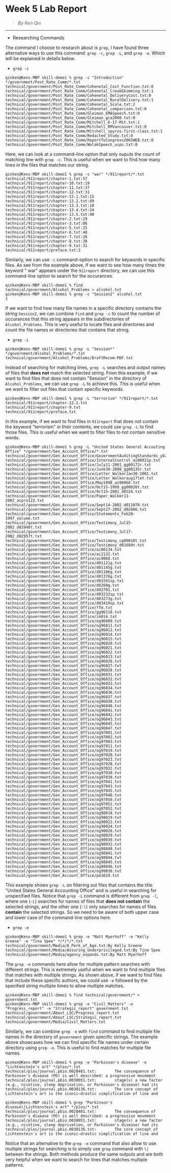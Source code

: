 # **Week 5 Lab Report**
> *By Ken Qin*
---
* Researching Commands

The command I choose to research about is `grep`, I have found three alternative ways to use this command: `grep -c`, `grep -L`, and `grep -e`. Which will be explained in details below. 

* `grep -c`
```
qinken@Kens-MBP skill-demo1 % grep -c "Introduction" */government/Post_Rate_Comm/*.txt
technical/government/Post_Rate_Comm/Cohenetal_Cost_Function.txt:0
technical/government/Post_Rate_Comm/Cohenetal_CreamSkimming.txt:1
technical/government/Post_Rate_Comm/Cohenetal_DeliveryCost.txt:0
technical/government/Post_Rate_Comm/Cohenetal_RuralDelivery.txt:1
technical/government/Post_Rate_Comm/Cohenetal_Scale.txt:2
technical/government/Post_Rate_Comm/Cohenetal_comparison.txt:0
technical/government/Post_Rate_Comm/Gleiman_EMASpeech.txt:0
technical/government/Post_Rate_Comm/Gleiman_gca2000.txt:0
technical/government/Post_Rate_Comm/Mitchell_6-17-Mit.txt:1
technical/government/Post_Rate_Comm/Mitchell_RMVancouver.txt:0
technical/government/Post_Rate_Comm/Mitchell_spyros-first-class.txt:1
technical/government/Post_Rate_Comm/Redacted_Study.txt:0
technical/government/Post_Rate_Comm/ReportToCongress2002WEB.txt:0
technical/government/Post_Rate_Comm/WolakSpeech_usps.txt:0
```
Here, we can look at a command-line option that only ouputs the count of matching line with `grep -c`. This is useful when we want to find how many lines in the files that matches our string. 
```
qinken@Kens-MBP skill-demo1 % grep -c "war" */911report/*.txt                         
technical/911report/chapter-1.txt:57
technical/911report/chapter-10.txt:19
technical/911report/chapter-11.txt:37
technical/911report/chapter-12.txt:31
technical/911report/chapter-13.1.txt:15
technical/911report/chapter-13.2.txt:49
technical/911report/chapter-13.3.txt:18
technical/911report/chapter-13.4.txt:24
technical/911report/chapter-13.5.txt:90
technical/911report/chapter-2.txt:29
technical/911report/chapter-3.txt:86
technical/911report/chapter-5.txt:25
technical/911report/chapter-6.txt:40
technical/911report/chapter-7.txt:26
technical/911report/chapter-8.txt:30
technical/911report/chapter-9.txt:31
technical/911report/preface.txt:2
```
Similarly, we can use `-c` command-option to search for keywords in specific files. As see from the example above, if we want to see how many times the keyword " war" appears under the `911report` directory, we can use this command-line option to search for the occurances. 
```
qinken@Kens-MBP skill-demo1 % find technical/government/Alcohol_Problems > alcohol.txt
qinken@Kens-MBP skill-demo1 % grep -c "Session2" alcohol.txt
1
```
If we want to find how many file names in a specific directory contains the string `Session2`, we can combine `find` and `grep -c` to count the number of occurances that this string appears in the subdirectories of `Alcohol_Problems`. This is very useful to locate files and directories and count the file names or directories that contains that string.
* `grep -L`
```
qinken@Kens-MBP skill-demo1 % grep -L "Session*" */government/Alcohol_Problems/*.txt
technical/government/Alcohol_Problems/DraftRecom-PDF.txt
```
Instead of searching for matching lines, `grep -L` searches and output names of files that **does not** match the selected string. From this example, if we want to find files that does not contain "Session" in the directory of `Alcohol_Problems`, we can use `grep -L` to achieve this. This is useful when we want to filter out files that contain specific keywords.
```
qinken@Kens-MBP skill-demo1 % grep -L "terrorism" */911report/*.txt
technical/911report/chapter-13.2.txt
technical/911report/chapter-9.txt
technical/911report/preface.txt
```
In this example, if we want to find files in `911report` that does not contain the keyword "terrorism" in their contents, we could use `grep -L` to find those files. This is useful when we want to filter files to not contain sensitive words.
```
qinken@Kens-MBP skill-demo1 % grep -L "United States General Accouting Office" */government/Gen_Account_Office/*.txt
technical/government/Gen_Account_Office/GovernmentAuditingStandards_yb2002ed.txt
technical/government/Gen_Account_Office/InternalControl_ai00021p.txt
technical/government/Gen_Account_Office/July11-2001_gg00172r.txt
technical/government/Gen_Account_Office/June30-2000_gg00135r.txt
technical/government/Gen_Account_Office/Letter_WalkerJan30-2001.txt
technical/government/Gen_Account_Office/Letter_Walkeraug17let.txt
technical/government/Gen_Account_Office/May1998_ai98068.txt
technical/government/Gen_Account_Office/Oct15-1999_gg00026t.txt
technical/government/Gen_Account_Office/Oct15-2001_d0224.txt
technical/government/Gen_Account_Office/Paper_Walker11-2002_acpro122.txt
technical/government/Gen_Account_Office/Sept14-2002_d011070.txt
technical/government/Gen_Account_Office/Sept27-2002_d02966.txt
technical/government/Gen_Account_Office/Statements_Feb28-1997_volume.txt
technical/government/Gen_Account_Office/Testimony_Jul15-2002_d02940t.txt
technical/government/Gen_Account_Office/Testimony_Jul17-2002_d02957t.txt
technical/government/Gen_Account_Office/Testimony_cg00010t.txt
technical/government/Gen_Account_Office/Testimony_d01609t.txt
technical/government/Gen_Account_Office/ai00134.txt
technical/government/Gen_Account_Office/ai2132.txt
technical/government/Gen_Account_Office/ai9868.txt
technical/government/Gen_Account_Office/d01121g.txt
technical/government/Gen_Account_Office/d01145g.txt
technical/government/Gen_Account_Office/d01186g.txt
technical/government/Gen_Account_Office/d01376g.txt
technical/government/Gen_Account_Office/d01591sp.txt
technical/government/Gen_Account_Office/d0269g.txt
technical/government/Gen_Account_Office/d02701.txt
technical/government/Gen_Account_Office/d03232sp.txt
technical/government/Gen_Account_Office/d03273g.txt
technical/government/Gen_Account_Office/d03419sp.txt
technical/government/Gen_Account_Office/ffm.txt
technical/government/Gen_Account_Office/gg96118.txt
technical/government/Gen_Account_Office/im814.txt
technical/government/Gen_Account_Office/og96009.txt
technical/government/Gen_Account_Office/og96011.txt
technical/government/Gen_Account_Office/og96012.txt
technical/government/Gen_Account_Office/og96014.txt
technical/government/Gen_Account_Office/og96015.txt
technical/government/Gen_Account_Office/og96020.txt
technical/government/Gen_Account_Office/og96021.txt
technical/government/Gen_Account_Office/og96022.txt
technical/government/Gen_Account_Office/og96023.txt
technical/government/Gen_Account_Office/og96026.txt
technical/government/Gen_Account_Office/og96027.txt
technical/government/Gen_Account_Office/og96028.txt
technical/government/Gen_Account_Office/og96031.txt
technical/government/Gen_Account_Office/og96032.txt
technical/government/Gen_Account_Office/og96033.txt
technical/government/Gen_Account_Office/og96034.txt
technical/government/Gen_Account_Office/og96036.txt
technical/government/Gen_Account_Office/og96037.txt
technical/government/Gen_Account_Office/og96038.txt
technical/government/Gen_Account_Office/og96040.txt
technical/government/Gen_Account_Office/og96041.txt
technical/government/Gen_Account_Office/og96042.txt
technical/government/Gen_Account_Office/og96043.txt
technical/government/Gen_Account_Office/og96045.txt
technical/government/Gen_Account_Office/og96047.txt
technical/government/Gen_Account_Office/og97001.txt
technical/government/Gen_Account_Office/og97002.txt
technical/government/Gen_Account_Office/og97003.txt
technical/government/Gen_Account_Office/og97011.txt
technical/government/Gen_Account_Office/og97019.txt
technical/government/Gen_Account_Office/og97020.txt
technical/government/Gen_Account_Office/og97023.txt
technical/government/Gen_Account_Office/og97028.txt
technical/government/Gen_Account_Office/og97032.txt
technical/government/Gen_Account_Office/og97038.txt
technical/government/Gen_Account_Office/og97039.txt
technical/government/Gen_Account_Office/og97041.txt
technical/government/Gen_Account_Office/og97043.txt
technical/government/Gen_Account_Office/og97045.txt
technical/government/Gen_Account_Office/og97046.txt
technical/government/Gen_Account_Office/og97050.txt
technical/government/Gen_Account_Office/og97051.txt
technical/government/Gen_Account_Office/og97052.txt
technical/government/Gen_Account_Office/og98018.txt
technical/government/Gen_Account_Office/og98019.txt
technical/government/Gen_Account_Office/og98022.txt
technical/government/Gen_Account_Office/og98024.txt
technical/government/Gen_Account_Office/og98026.txt
technical/government/Gen_Account_Office/og98029.txt
technical/government/Gen_Account_Office/og98030.txt
technical/government/Gen_Account_Office/og98032.txt
technical/government/Gen_Account_Office/og98040.txt
technical/government/Gen_Account_Office/og98041.txt
technical/government/Gen_Account_Office/og98044.txt
technical/government/Gen_Account_Office/og98045.txt
technical/government/Gen_Account_Office/og98046.txt
technical/government/Gen_Account_Office/og99036.txt
technical/government/Gen_Account_Office/pe1019.txt
```
This example shows `grep -L` on filtering out files that contains the title "United States General Accounting Office" and is useful in searching for unspecified files. Notice that `grep -L` command is different from `grep -l`, where one (`-L`) searches for names of files that **does not contain** the selected strings, and the other one (`-l`) only searches for names of files **contain** the selected strings. So we need to be aware of both upper case and lower case of the command-line options here.

* `grep -e`
```
qinken@Kens-MBP skill-demo1 % grep -e "Matt Myerhoff" -e "Kelly Greene" -e "Tina Spee" */*/*/*.txt
technical/government/Media/A_Perk_of_Age.txt:By Kelly Greene
technical/government/Media/Assuring_Underprivileged.txt:By Tina Spee
technical/government/Media/agency_expands.txt:By Matt Myerhoff
```
The `grep -e` commands here allow for multiple pattern searches with different strings. This is extremely useful when we want to find multiple files that matches with multiple strings. As shown above, if we want to find files that include these specific authors, we could use `-e` followed by the specified string multiple times to allow multiple matches.
```
qinken@Kens-MBP skill-demo1 % find technical/government/* > government.txt
qinken@Kens-MBP skill-demo1 % grep -e "Civil_Matters" -e "Progress_report" -e "Strategic_report" government.txt
technical/government/About_LSC/Progress_report.txt
technical/government/About_LSC/Strategic_report.txt
technical/government/Media/Civil_Matters.txt
```
Similarly, we can combine `grep -e` with `find` command to find multiple file names in the directory of `government` given specific strings. The example above showcases how we can find specific file names under certain directory using `grep -e`. This is useful to find matches for multiple file names.
```
qinken@Kens-MBP skill-demo1 % grep -e "Parkinson's disease" -e "Lichtenstein's art" */plos/*.txt 
technical/plos/journal.pbio.0020401.txt:        The consequence of Parkinson's disease (PD) is well described: a progressive movement
technical/plos/journal.pbio.0030051.txt:        stage(s) a new factor (e.g., nicotine, sleep deprivation, or Parkinson's disease) had its
technical/plos/journal.pbio.0030136.txt:        The core concept of Lichtenstein's art is the iconic—drastic simplification of line and
```
```
qinken@Kens-MBP skill-demo1 % grep "Parkinson's disease\|Lichtenstein's art" */plos/*.txt 
technical/plos/journal.pbio.0020401.txt:        The consequence of Parkinson's disease (PD) is well described: a progressive movement
technical/plos/journal.pbio.0030051.txt:        stage(s) a new factor (e.g., nicotine, sleep deprivation, or Parkinson's disease) had its
technical/plos/journal.pbio.0030136.txt:        The core concept of Lichtenstein's art is the iconic—drastic simplification of line and
```
Notice that an alternative to the `grep -e` command that also allow to use multiple strings for searching is to simply use `grep` command with `\|` between the strings. Both methods produce the same outputs and are both very helpful when we want to search for lines that matches multiple patterns.